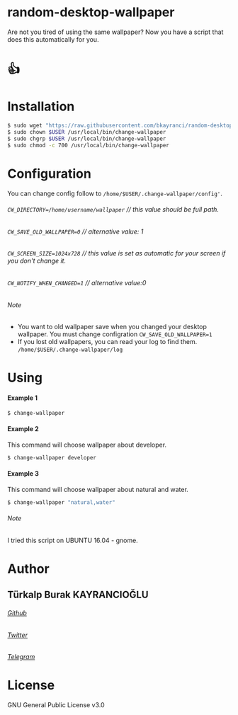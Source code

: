 # random-desktop-wallpaper
Are not you tired of using the same wallpaper? Now you have a script that does this automatically for you.
# :+1:

# Installation
```sh
$ sudo wget "https://raw.githubusercontent.com/bkayranci/random-desktop-wallpaper/master/change-wallpaper.sh" -O /usr/local/bin/change-wallpaper
$ sudo chown $USER /usr/local/bin/change-wallpaper
$ sudo chgrp $USER /usr/local/bin/change-wallpaper
$ sudo chmod -c 700 /usr/local/bin/change-wallpaper
```


# Configuration
You can change config follow to `/home/$USER/.change-wallpaper/config'`.

###### `CW_DIRECTORY=/home/username/wallpaper`   // this value should be full path.
###### `CW_SAVE_OLD_WALLPAPER=0` // alternative value: 1
###### `CW_SCREEN_SIZE=1024x728` // this value is set as automatic for your screen if you don't change it.
###### `CW_NOTIFY_WHEN_CHANGED=1`    // alternative value:0

###### Note
- You want to old wallpaper save when you changed your desktop wallpaper. You must change configration `CW_SAVE_OLD_WALLPAPER=1`
- If you lost old wallpapers, you can read your log to find them. `/home/$USER/.change-wallpaper/log`


# Using
#### Example 1
```sh
$ change-wallpaper
```

#### Example 2

This command will choose wallpaper about developer.

```sh
$ change-wallpaper developer
```


#### Example 3

This command will choose wallpaper about natural and water.

```sh
$ change-wallpaper "natural,water"
```

###### Note

I tried this script on UBUNTU 16.04 - gnome.


# Author

## Türkalp Burak KAYRANCIOĞLU

###### [Github](https://github.com/bkayranci)
###### [Twitter](https://twitter.com/bkayranci)
###### [Telegram](https://t.me/bkayranci)


# License

GNU General Public License v3.0

